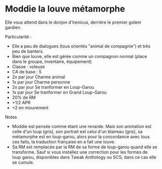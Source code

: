 # Moddie la louve métamorphe

Elle vous attend dans le donjon d'Irenicus, derrière le premier golem gardien.

Particularité :
- Elle a peu de dialogues (tous orientés "animal de compagnie") et très peu de banters.
- Bien que louve, elle est gérée comme un compagnon normal (place dans le groupe, inventaire, équipement)
- Classe : voleuse
- CA de base : 5
- 2x par jour Charme animal
- 1x par jour Charme personne
- 2x par jour Se tranformer en Loup-Garou
- 1x par jour Se tranformer en Grand Loup-Garou
- 20% de RM
- +1/2 APR
- +2 en mouvement

Notes 
- Moddie est pensée comme étant une renarde. Mais son animation est celle d'un loup (gris), son portrait est celui d'un blaireau (gris), sa métamorphe est en loup-garou, alors pour la concordance avec tous ces faits, la traduction française en a fait une louve.
- Sa RM est remplacée par la RM de sa forme de loup-garou quand elle se transforme. Sauf si vous installez une correction pour les formes de loup garou, disponibles dans Tweak Anthology ou SCS; dans ce cas elle se cumule.
